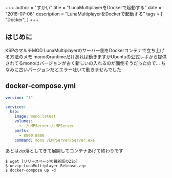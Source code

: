 +++
author = "すかい"
title = "LunaMultiplayerをDockerで起動する"
date = "2018-07-06"
description = "LunaMultiplayerをDockerで起動する"
tags = [
    "Docker",
]
+++

## はじめに

KSPのマルチMOD LunaMultiplayerのサーバー側をDockerコンテナで立ち上げる方法のメモ
monoのruntimeだけあれば動きますがUbuntuの公式レポから提供されてるmonoはバージョンが古く新しいの入れるのが面倒そうだったので…
ちなみに古いバージョンだとエラー吐いて動きませんでした

## docker-compose.yml

```yaml
version: "3"

services:
  ksp:
    image: mono:latest
    volumes:
      - ./LMPServer:/LMPServer
    ports:
      - 8800:8800
    command: mono /LMPServer/Server.exe
```

あとはzip落としてきて展開してコンテナあげて終わりです

```
$ wget [リリースページの最新版のZip]
$ unzip LunaMultiplayer-Release.zip
$ docker-compose up -d
```
